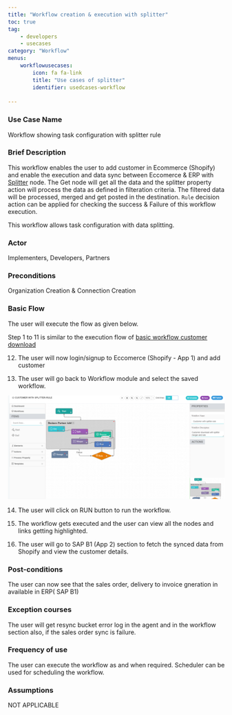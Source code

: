 ```yaml
---
title: "Workflow creation & execution with splitter"
toc: true
tag: 
    - developers
    - usecases
category: "Workflow"   
menus: 
    workflowusecases:
        icon: fa fa-link
        title: "Use cases of splitter" 
        identifier: usedcases-workflow
        
---
```


### Use Case Name  
Workflow showing task configuration with  splitter rule

### Brief Description 
 This workflow enables the user to add customer in Ecommerce (Shopify) and enable the execution and data sync between Eccomerce & ERP with [Splitter](/workflow/working-with-splitter/) node. The Get node will get all the data and the splitter property action will process the data as defined in filteration criteria. The filtered data will be processed, merged and get posted in the destination. `Rule` decision action can be applied for checking the success & Failure of this workflow execution.

This workflow allows task configuration with  data splitting.
 
### Actor
Implementers, Developers, Partners  

### Preconditions  
Organization Creation & Connection Creation 

### Basic Flow
The user will execute the flow as given below.

Step 1 to 11 is similar to the execution flow of [basic workflow customer download](/workflow/basic-workflow-customer-download/)

12. The user will now login/signup to Eccomerce (Shopify - App 1) and add customer 

13. The user will go back to Workflow module and select the saved workflow.

![WorkflowSplitter](/staticfiles/workflow-management/media/WorkflowSplitter.png)

14. The user will click on RUN button to run the workflow.

15. The workflow gets executed and the user can view all the nodes and links getting highlighted.

16.  The user will go to SAP B1 (App 2) section to fetch the synced data from Shopify and view the customer details.


### Post-conditions
The user can now see that the sales order, delivery to invoice gneration in available in ERP( SAP B1)

### Exception courses 
The user will get resync bucket error log in the agent and in the workflow section also, if the sales order sync is failure.       

### Frequency of use 
The user can execute the workflow as and when required. Scheduler can be used for scheduling the workflow.

### Assumptions
NOT APPLICABLE 